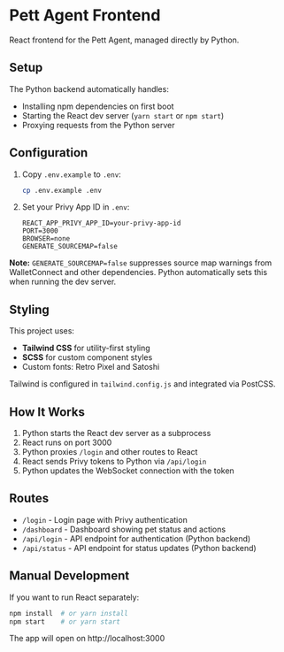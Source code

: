 # Pett Agent Frontend

React frontend for the Pett Agent, managed directly by Python.

## Setup

The Python backend automatically handles:

- Installing npm dependencies on first boot
- Starting the React dev server (`yarn start` or `npm start`)
- Proxying requests from the Python server

## Configuration

1. Copy `.env.example` to `.env`:

   ```bash
   cp .env.example .env
   ```

2. Set your Privy App ID in `.env`:
   ```
   REACT_APP_PRIVY_APP_ID=your-privy-app-id
   PORT=3000
   BROWSER=none
   GENERATE_SOURCEMAP=false
   ```

**Note:** `GENERATE_SOURCEMAP=false` suppresses source map warnings from WalletConnect and other dependencies. Python automatically sets this when running the dev server.

## Styling

This project uses:

- **Tailwind CSS** for utility-first styling
- **SCSS** for custom component styles
- Custom fonts: Retro Pixel and Satoshi

Tailwind is configured in `tailwind.config.js` and integrated via PostCSS.

## How It Works

1. Python starts the React dev server as a subprocess
2. React runs on port 3000
3. Python proxies `/login` and other routes to React
4. React sends Privy tokens to Python via `/api/login`
5. Python updates the WebSocket connection with the token

## Routes

- `/login` - Login page with Privy authentication
- `/dashboard` - Dashboard showing pet status and actions
- `/api/login` - API endpoint for authentication (Python backend)
- `/api/status` - API endpoint for status updates (Python backend)

## Manual Development

If you want to run React separately:

```bash
npm install  # or yarn install
npm start    # or yarn start
```

The app will open on http://localhost:3000
